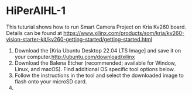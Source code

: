 # HiPerAIHL-1

This tuturial shows how to run Smart Camera Project on Kria Kv260 board.
Details can be found at https://www.xilinx.com/products/som/kria/kv260-vision-starter-kit/kv260-getting-started/getting-started.html 

1) Download the [Kria Ubuntu Desktop 22.04 LTS Image] and save it on your computer.http://ubuntu.com/download/xilinx
2) Download the Balena Etcher (recommended; available for Window, Linux, and macOS). Find additional OS specific tool options below.
3) Follow the instructions in the tool and select the downloaded image to flash onto your microSD card.
4) 


